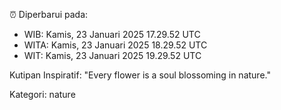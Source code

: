 ⏰ Diperbarui pada:
- WIB: Kamis, 23 Januari 2025 17.29.52 UTC
- WITA: Kamis, 23 Januari 2025 18.29.52 UTC
- WIT: Kamis, 23 Januari 2025 19.29.52 UTC

Kutipan Inspiratif:
"Every flower is a soul blossoming in nature."


Kategori: nature

